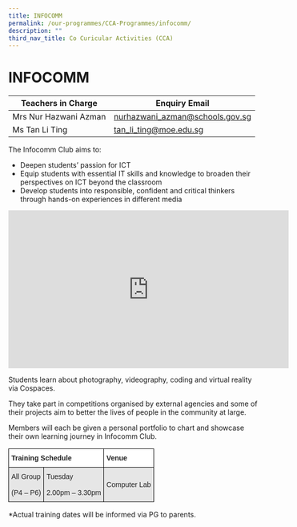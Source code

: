 ```yaml
---
title: INFOCOMM
permalink: /our-programmes/CCA-Programmes/infocomm/
description: ""
third_nav_title: Co Curicular Activities (CCA)
---
```




# **INFOCOMM**



| Teachers in Charge | Enquiry Email | 
| -------- | -------- | 
| Mrs Nur Hazwani Azman     | nurhazwani_azman@schools.gov.sg     | 
|Ms Tan Li Ting|tan_li_ting@moe.edu.sg|






The Infocomm Club aims to:

*   Deepen students’ passion for ICT
*   Equip students with essential IT skills and knowledge to broaden their perspectives on ICT beyond the classroom
*   Develop students into responsible, confident and critical thinkers through hands-on experiences in different media

<iframe width="560" height="315" src="https://www.youtube.com/embed/QvYDmDHl94Y" title="YouTube video player" frameborder="0" allow="accelerometer; autoplay; clipboard-write; encrypted-media; gyroscope; picture-in-picture; web-share" allowfullscreen></iframe>

Students learn about photography, videography, coding and virtual reality via Cospaces.

They take part in competitions organised by external agencies and some of their projects aim to better the lives of people in the community at large.

Members will each be given a personal portfolio to chart and showcase their own learning journey in Infocomm Club.




<table style="border-collapse:collapse;border-spacing:0" class="tg"><thead><tr><th style="background-color:#FFF;border-color:#000000;border-style:solid;border-width:1px;color:#222;font-family:Arial, sans-serif;font-size:14px;font-weight:bold;overflow:hidden;padding:10px 5px;text-align:left;vertical-align:top;word-break:normal" colspan="2"><span style="font-weight:bold">Training Schedule</span></th><th style="background-color:#FFF;border-color:black;border-style:solid;border-width:1px;color:#222;font-family:Arial, sans-serif;font-size:14px;font-weight:bold;overflow:hidden;padding:10px 5px;text-align:left;vertical-align:top;word-break:normal"><span style="font-weight:bold">Venue</span></th></tr></thead><tbody><tr><td style="background-color:#E6E6E6;border-color:#000000;border-style:solid;border-width:1px;color:#222;font-family:Arial, sans-serif;font-size:14px;overflow:hidden;padding:10px 5px;text-align:left;vertical-align:middle;word-break:normal">All  Group<br><br>(P4 – P6)</td><td style="background-color:#E6E6E6;border-color:#000000;border-style:solid;border-width:1px;color:#222;font-family:Arial, sans-serif;font-size:14px;overflow:hidden;padding:10px 5px;text-align:left;vertical-align:middle;word-break:normal">Tuesday<br><br>2.00pm – 3.30pm</td><td style="background-color:#E6E6E6;border-color:black;border-style:solid;border-width:1px;color:#222;font-family:Arial, sans-serif;font-size:14px;overflow:hidden;padding:10px 5px;text-align:left;vertical-align:middle;word-break:normal">Computer Lab</td></tr></tbody></table>

\*Actual training dates will be informed via PG to parents.